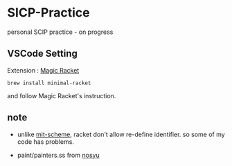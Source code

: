# SICP-Practice
personal SCIP practice - on progress


## VSCode Setting

Extension : [Magic Racket](https://marketplace.visualstudio.com/items?itemName=evzen-wybitul.magic-racket)

```
brew install minimal-racket
```
and follow Magic Racket's instruction.


## note
* unlike [mit-scheme](https://www.gnu.org/software/mit-scheme/), racket don't allow re-define identifier. so some of my code has problems.

* paint/painters.ss from [nosyu](https://nosyu.pe.kr/1354)